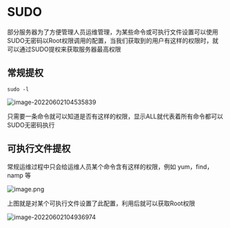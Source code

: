 # SUDO

部分服务器为了方便管理人员运维管理，为某些命令或可执行文件设置可以使用SUDO无密码以Root权限调用的配置，当我们获取到的用户有这样的权限时，就可以通过SUDO提权来获取服务器最高权限

## 常规提权

```
sudo -l
```

![image-20220602104535839](https://security-1310978225.cos.ap-beijing.myqcloud.com/public/img/image-20220602104535839.png)

只需要一条命令就可以知道是否有这样的权限，显示ALL就代表着所有命令都可以SUDO无密码执行

## 可执行文件提权

常规运维过程中只会给运维人员某个命令含有这样的权限，例如 yum，find，namp 等

![image.png](https://security-1310978225.cos.ap-beijing.myqcloud.com/public/img/1653833183112-d8b325ea-80cf-4c8d-b423-7dd0d0ed75fb.png)

上图就是对某个可执行文件设置了此配置，利用后就可以获取Root权限

![image-20220602104936974](https://security-1310978225.cos.ap-beijing.myqcloud.com/public/img/image-20220602104936974.png)